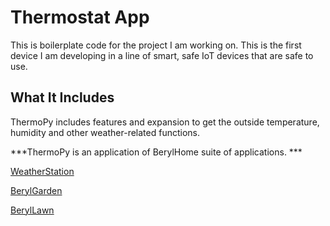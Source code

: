 # Thermostat App

This is boilerplate code for the project I am working on. This is the first device I am developing in a line of smart, safe IoT devices that are safe to use.

## What It Includes

ThermoPy includes features and expansion to get the outside temperature, humidity and other weather-related functions. 


***ThermoPy is an application of BerylHome suite of applications. ***

[WeatherStation](https://beryl.home/weather-station)

[BerylGarden](https://beryl.home/weather-station)

[BerylLawn](https://beryl.home/weather-station)

